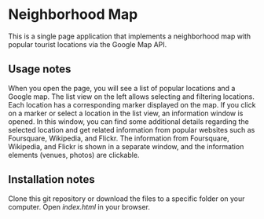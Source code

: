 # Neighborhood Map
This is a single page application that implements a neighborhood map with popular tourist locations via the Google Map API.

## Usage notes
When you open the page, you will see a list of popular locations and a Google map. The list view on the left allows selecting and filtering locations. Each location has a corresponding marker displayed on the map.
If you click on a marker or select a location in the list view, an information window is opened.
In this window, you can find some additional details regarding the selected location and get related information from popular websites such as Foursquare, Wikipedia, and Flickr. The information from Foursquare, Wikipedia, and Flickr is shown in a separate window, and the information elements (venues, photos) are clickable. 

## Installation notes
Clone this git repository or download the files to a specific folder on your computer. Open _index.html_ in your browser.
